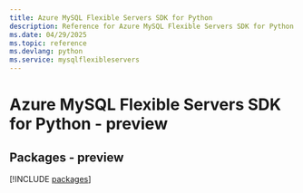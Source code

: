 ```yaml
---
title: Azure MySQL Flexible Servers SDK for Python
description: Reference for Azure MySQL Flexible Servers SDK for Python
ms.date: 04/29/2025
ms.topic: reference
ms.devlang: python
ms.service: mysqlflexibleservers
---
```

# Azure MySQL Flexible Servers SDK for Python - preview
## Packages - preview
[!INCLUDE [packages](mysql-flexible-servers-index.md)]